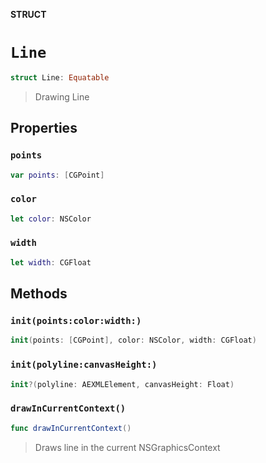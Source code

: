 **STRUCT**

# `Line`

```swift
struct Line: Equatable
```

> Drawing Line

## Properties
### `points`

```swift
var points: [CGPoint]
```

### `color`

```swift
let color: NSColor
```

### `width`

```swift
let width: CGFloat
```

## Methods
### `init(points:color:width:)`

```swift
init(points: [CGPoint], color: NSColor, width: CGFloat)
```

### `init(polyline:canvasHeight:)`

```swift
init?(polyline: AEXMLElement, canvasHeight: Float)
```

### `drawInCurrentContext()`

```swift
func drawInCurrentContext()
```

> Draws line in the current NSGraphicsContext
